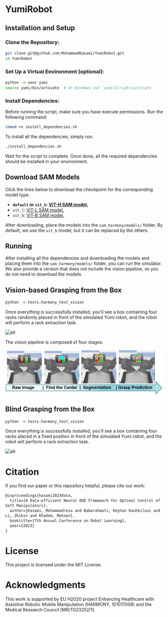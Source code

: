 
# YumiRobot

## Installation and Setup

### Clone the Repository:

```bash
git clone git@github.com:MohammadKasaei/YumiRobot.git
cd YumiRobot
```

### Set Up a Virtual Environment (optional):

```bash
python -m venv yumi
source yumi/bin/activate  # On Windows use `yumi\Scripts\activate`
```

### Install Dependencies:
Before running the script, make sure you have execute permissions. Run the following command:
```bash
chmod +x install_dependencies.sh
```
To install all the dependencies, simply run:
```bash
./install_dependencies.sh
```
Wait for the script to complete. Once done, all the required dependencies should be installed in your environment.

## Download SAM Models

Click the links below to download the checkpoint for the corresponding model type.

- **`default` or `vit_h`: [ViT-H SAM model.](https://dl.fbaipublicfiles.com/segment_anything/sam_vit_h_4b8939.pth)**
- `vit_l`: [ViT-L SAM model.](https://dl.fbaipublicfiles.com/segment_anything/sam_vit_l_0b3195.pth)
- `vit_b`: [ViT-B SAM model.](https://dl.fbaipublicfiles.com/segment_anything/sam_vit_b_01ec64.pth)

After downloading, place the models into the `sam_harmony/models/` folder. By default, we use the `vit_b` model, but it can be replaced by the others.

## Running
After installing all the dependencies and downloading the models and placing them into the `sam_harmony/models/` folder, you can run the simulator. We also provide a version that does not include the vision pipeline, so you do not need to download the models.

## Vision-based Grasping from the Box
```bash
python -m tests.harmony_test_vision
```
Once everything is successfully installed, you'll see a box containing four racks randomly placed in front of the simulated Yumi robot, and the robot will perform a rack extraction task.

![alt](images/yumi_with_vision.gif)

The vision pipeline is composed of four stages:

![alt](images/grasp-pipeline.png)

## Blind Grasping from the Box
```bash
python -m tests.harmony_test_vision
```
Once everything is successfully installed, you'll see a box containing four racks placed in a fixed position in front of the simulated Yumi robot, and the robot will perform a rack extraction task.

![alt](images/yumi_without_vision.gif)


# Citation
If you find our paper or this repository helpful, please cite our work:

```
@inproceedings{kasaei2023data,
  title={A Data-efficient Neural ODE Framework for Optimal Control of Soft Manipulators},
  author={Kasaei, Mohammadreza and Babarahmati, Keyhan Kouhkiloui and Li, Zhibin and Khadem, Mohsen},
  booktitle={7th Annual Conference on Robot Learning},
  year={2023}
}
```




# License
This project is licensed under the MIT License.

# Acknowledgments
This work is supported by EU H2020 project Enhancing Healthcare with Assistive Robotic Mobile Manipulation (HARMONY, 101017008) and the Medical Research Council [MR/T023252/1].


